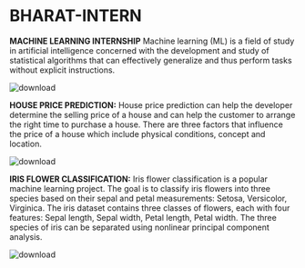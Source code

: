 # BHARAT-INTERN
**MACHINE LEARNING INTERNSHIP**
Machine learning (ML) is a field of study in artificial intelligence concerned with the development and study of statistical algorithms that can effectively generalize and thus perform tasks without explicit instructions.




![download](https://github.com/kurellarajesh/BHARAT-INTERN/assets/127079882/6e9ccd04-3ee2-474d-a74c-39a21963dc03)

**HOUSE PRICE PREDICTION:**
House price prediction can help the developer determine the selling price of a house and can help the customer to arrange the right time to purchase a house. There are three factors that influence the price of a house which include physical conditions, concept and location.





![download](https://github.com/kurellarajesh/BHARAT-INTERN/assets/127079882/c1d17dc7-c45e-426f-9202-5c36af5d7228)



**IRIS FLOWER CLASSIFICATION:**
Iris flower classification is a popular machine learning project. The goal is to classify iris flowers into three species based on their sepal and petal measurements: Setosa, Versicolor, Virginica. 
The iris dataset contains three classes of flowers, each with four features: Sepal length, Sepal width, Petal length, Petal width. 
The three species of iris can be separated using nonlinear principal component analysis. 








![download](https://github.com/kurellarajesh/BHARAT-INTERN/assets/127079882/b43c6b76-aae3-4e7b-9b78-38f569bcf90b)

